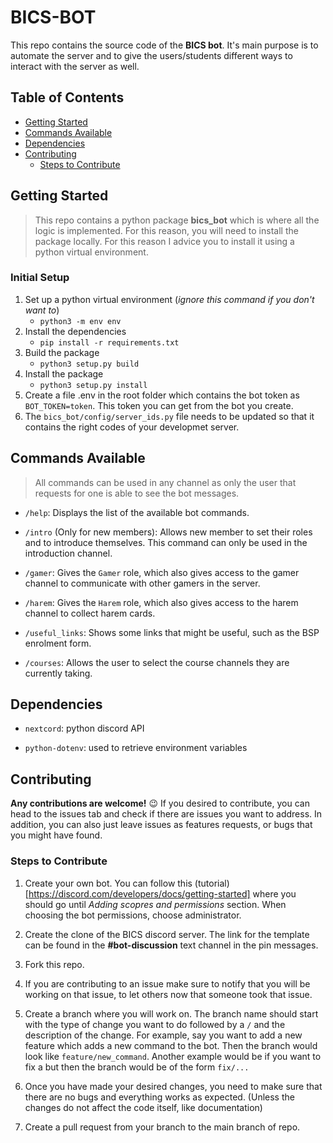 # BICS-BOT
This repo contains the source code of the **BICS bot**. It's main purpose is to automate the server and to give the users/students different ways
to interact with the server as well.

## Table of Contents
- [Getting Started](#getting-started)
- [Commands Available](#commands-available)
- [Dependencies](#dependencies)
- [Contributing](#contributing)
    - [Steps to Contribute](#steps-to-contribute)

## Getting Started
> This repo contains a python package **bics_bot** which is where all the logic is implemented. For this reason, you will need to install the package locally.
For this reason I advice you to install it using a python virtual environment.

### Initial Setup
1. Set up a python virtual environment (*ignore this command if you don't want to*)
    - `python3 -m env env`
1. Install the dependencies
    - `pip install -r requirements.txt`
1. Build the package
    - `python3 setup.py build`
1. Install the package
    - `python3 setup.py install`
1. Create a file .env in the root folder which contains the bot token as `BOT_TOKEN=token`. This token you can get from the bot you create.
1. The `bics_bot/config/server_ids.py` file needs to be updated so that it contains the right codes of your developmet server.


## Commands Available
> All commands can be used in any channel as only the user that requests for one is able to see the bot messages.

- `/help`: Displays the list of the available bot commands.
  
- `/intro` (Only for new members): Allows new member to set their roles and to introduce themselves. This command can only be used in the introduction channel.

- `/gamer`: Gives the `Gamer` role, which also gives access to the gamer channel to communicate with other gamers in the server.

- `/harem`: Gives the `Harem` role, which also gives access to the harem channel to collect harem cards.

- `/useful_links`: Shows some links that might be useful, such as the BSP enrolment form.

- `/courses`: Allows the user to select the course channels they are currently taking.

## Dependencies
- `nextcord`: python discord API

- `python-dotenv`: used to retrieve environment variables

## Contributing
**Any contributions are welcome!** 😉 If you desired to contribute, you can head to the issues tab and check if there are issues you want to 
address. In addition, you can also just leave issues as features requests, or bugs that you might have found.

### Steps to Contribute
1. Create your own bot. You can follow this (tutorial)[https://discord.com/developers/docs/getting-started] where you should go until *Adding scopres and permissions* section. When choosing the bot permissions, choose administrator.

1. Create the clone of the BICS discord server. The link for the template can be found in the **#bot-discussion** text channel in the pin messages.

1. Fork this repo.

1. If you are contributing to an issue make sure to notify that you will be working on that issue, to let others now that someone took that issue.

1. Create a branch where you will work on. The branch name should start with the type of change you want to do followed by a `/` and the description of the change. For example, say you want to add a new feature which adds a new command to the bot. Then the branch would look like `feature/new_command`. Another example would be if you want
to fix a but then the branch would be of the form `fix/...`

1. Once you have made your desired changes, you need to make sure that there are no bugs and everything works as expected. (Unless the changes do not affect the code itself, like documentation)

1. Create a pull request from your branch to the main branch of repo.

